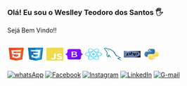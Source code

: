### Olá! Eu sou o Weslley Teodoro dos Santos 🖐
Sejá Bem Vindo!!


  
<div style="display: inline_block"><br>
  <img align="center" alt="HTML" height="30" width="40" src="https://raw.githubusercontent.com/devicons/devicon/master/icons/html5/html5-original.svg">
  <img align="center" alt="CSS" height="30" width="40" src="https://raw.githubusercontent.com/devicons/devicon/master/icons/css3/css3-original.svg">
  <img align="center" alt="Js" height="30" width="40" src="https://raw.githubusercontent.com/devicons/devicon/master/icons/javascript/javascript-plain.svg">
  <img align="center" alt="BS" height="30" width="40" src="https://github.com/devicons/devicon/blob/master/icons/bootstrap/bootstrap-original.svg">
  <img align="center" alt="React" height="30" width="40" src="https://raw.githubusercontent.com/devicons/devicon/master/icons/react/react-original.svg">
  <img align="center" alt="MySQL" height="30" width="40" src="https://github.com/devicons/devicon/blob/master/icons/mysql/mysql-original.svg">
  <img align="center" alt="Photo" height="30" width="40" src="https://github.com/devicons/devicon/blob/master/icons/php/php-original.svg">
  <img align="center" alt="Python" height="30" width="40" src="https://raw.githubusercontent.com/devicons/devicon/master/icons/python/python-original.svg">
</div>
  
  ###
  
<div>
  <a href="https://wa.me/message/G4FXOZFUYTXPE1" target="_blank"><img src="https://img.shields.io/badge/WhatsApp-25D366?style=for-the-badge&logo=whatsapp&logoColor=white" alt="whatsApp"></a> <a href="https://web.facebook.com/weslley.teodoro.359" target="_blank"><img src="https://img.shields.io/badge/Facebook-1877F2?style=for-the-badge&logo=facebook&logoColor=white" alt="Facebook"></a> <a href="https://instagram.com/weslley.santos4545" target="_blank"><img src="https://img.shields.io/badge/-Instagram-%23E4405F?style=for-the-badge&logo=instagram&logoColor=white" alt="Instagram" ></a> <a href="https://www.linkedin.com/in/weslley-teodoro-7255b7174" target="_blank"><img src="https://img.shields.io/badge/LinkedIn-0077B5?style=for-the-badge&logo=linkedin&logoColor=white" alt="LinkedIn" target="_blank"></a> <a href = "mailto:weslley.santos4545@gmail.com"><img src="https://img.shields.io/badge/Gmail-D14836?style=for-the-badge&logo=gmail&logoColor=white" alt="G-mail" target="_blank"></a> 
  
 
</div>
